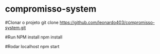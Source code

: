 # compromisso-system

#Clonar o projeto
git clone https://github.com/leonardo403/compromisso-system.git

#Run NPM install
npm install 

#Rodar localhost
npm start
